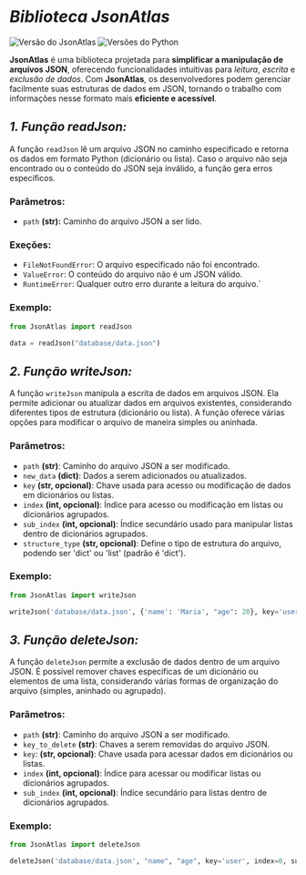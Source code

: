 # **_Biblioteca JsonAtlas_**

![Versão do JsonAtlas](https://img.shields.io/badge/Distribuição-1.0.0-blue)
![Versões do Python](https://img.shields.io/badge/Python-3.8%2B-blue)

**JsonAtlas** é uma biblioteca projetada para **simplificar a manipulação de arquivos JSON**, oferecendo funcionalidades intuitivas para _leitura_, _escrita_ e _exclusão de dados_. Com **JsonAtlas**, os desenvolvedores podem gerenciar facilmente suas estruturas de dados em JSON, tornando o trabalho com informações nesse formato mais **eficiente e acessível**.

## _1. Função readJson:_

A função ``readJson`` lê um arquivo JSON no caminho especificado e retorna os dados em formato Python (dicionário ou lista). Caso o arquivo não seja encontrado ou o conteúdo do JSON seja inválido, a função gera erros específicos.

### **Parâmetros:**

- ``path`` **(str):** Caminho do arquivo JSON a ser lido. 

### **Exeções:**

- ``FileNotFoundError``: O arquivo especificado não foi encontrado.
- ``ValueError``: O conteúdo do arquivo não é um JSON válido.
- ``RuntimeError``: Qualquer outro erro durante a leitura do arquivo.`

### **Exemplo:**

```py
from JsonAtlas import readJson

data = readJson("database/data.json")
```

## _2. Função writeJson:_

A função ``writeJson`` manipula a escrita de dados em arquivos JSON. Ela permite adicionar ou atualizar dados em arquivos existentes, considerando diferentes tipos de estrutura (dicionário ou lista). A função oferece várias opções para modificar o arquivo de maneira simples ou aninhada.

### **Parâmetros:**

- ``path`` **(str)**: Caminho do arquivo JSON a ser modificado.
- ``new_data`` **(dict)**: Dados a serem adicionados ou atualizados.
- ``key`` **(str, opcional)**: Chave usada para acesso ou modificação de dados em dicionários ou listas.
- ``index`` **(int, opcional)**: Índice para acesso ou modificação em listas ou dicionários agrupados.
- ``sub_index`` **(int, opcional)**: Índice secundário usado para manipular listas dentro de dicionários agrupados.
- ``structure_type`` **(str, opcional)**: Define o tipo de estrutura do arquivo, podendo ser 'dict' ou 'list' (padrão é 'dict').

### **Exemplo:**

```py
from JsonAtlas import writeJson

writeJson('database/data.json', {'name': 'Maria', "age": 20}, key='user', index=0, sub_index=0)
```

## _3. Função deleteJson:_

A função ``deleteJson`` permite a exclusão de dados dentro de um arquivo JSON. É possível remover chaves específicas de um dicionário ou elementos de uma lista, considerando várias formas de organização do arquivo (simples, aninhado ou agrupado).

### **Parâmetros:**

- ``path`` **(str)**: Caminho do arquivo JSON a ser modificado.
- ``key_to_delete`` **(str)**:  Chaves a serem removidas do arquivo JSON.
- ``key``: **(str, opcional)**: Chave usada para acessar dados em dicionários ou listas.
- ``index`` **(int, opcional)**: Índice para acessar ou modificar listas ou dicionários agrupados.
- ``sub_index`` **(int, opcional)**: Índice secundário para listas dentro de dicionários agrupados.

### **Exemplo:**

```py
from JsonAtlas import deleteJson

deleteJson('database/data.json', "name", "age", key='user', index=0, sub_index=0)
```